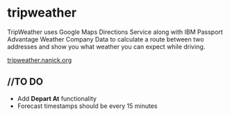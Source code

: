 # tripweather
TripWeather uses Google Maps Directions Service along with IBM Passport Advantage Weather Company Data to calculate a route between two addresses and show you what weather you can expect while driving.  

[tripweather.nanick.org](https://tripweather.nanick.org/)  

## //TO DO
   - Add **Depart At** functionality
   - Forecast timestamps should be every 15 minutes
